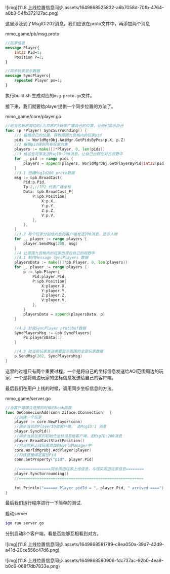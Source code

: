 ![img](11.8 上线位置信息同步.assets/1649868525832-a6b7058d-70fb-4764-a0b3-54fb372127ac.png)


这里涉及到了MsgID:202消息，我们应该在proto文件中，再添加两个消息

mmo_game/pb/msg.proto

```protobuf
//玩家信息
message Player{
	int32 Pid=1;
	Position P=2;
}

//同步玩家显示数据
message SyncPlayers{
	repeated Player ps=1;
}
```

执行build.sh 生成对应的`msg.proto.go`文件。



接下来，我们就要给player提供一个同步位置的方法了。



mmo_game/core/player.go

```go
//给当前玩家周边的(九宫格内)玩家广播自己的位置，让他们显示自己
func (p *Player) SyncSurrounding() {
    //1 根据自己的位置，获取周围九宫格内的玩家pid
    pids := WorldMgrObj.AoiMgr.GetPidsByPos(p.X, p.Z)
    //2 根据pid得到所有玩家对象
    players := make([]*Player, 0, len(pids))
    //3 给这些玩家发送MsgID:200消息，让自己出现在对方视野中
    for _, pid := range pids {
        players = append(players, WorldMgrObj.GetPlayerByPid(int32(pid)))
    }
    //3.1 组建MsgId200 proto数据
    msg := &pb.BroadCast{
        Pid:p.Pid,
        Tp:2,//TP2 代表广播坐标
        Data: &pb.BroadCast_P{
            P:&pb.Position{
                X:p.X,
                Y:p.Y,
                Z:p.Z,
                V:p.V,
            },
        },
    }
    //3.2 每个玩家分别给对应的客户端发送200消息，显示人物
    for _, player := range players {
        player.SendMsg(200, msg)
    }
    //4 让周围九宫格内的玩家出现在自己的视野中
    //4.1 制作Message SyncPlayers 数据
    playersData := make([]*pb.Player, 0, len(players))
    for _, player := range players {
        p := &pb.Player{
            Pid:player.Pid,
            P:&pb.Position{
                X:player.X,
                Y:player.Y,
                Z:player.Z,
                V:player.V,
            },
        }
        playersData = append(playersData, p)
    }

    //4.2 封装SyncPlayer protobuf数据
    SyncPlayersMsg := &pb.SyncPlayers{
        Ps:playersData[:],
    }

    //4.3 给当前玩家发送需要显示周围的全部玩家数据
    p.SendMsg(202, SyncPlayersMsg)
}
```

这里的过程只有两个重要过程，一个是将自己的坐标信息发送给AOI范围周边的玩家，一个是将周边玩家的坐标信息发送给自己的客户端。

最后我们在用户上线的时候，调用同步坐标信息的方法。

mmo_game/server.go

```go
//当客户端建立连接的时候的hook函数
func OnConnecionAdd(conn ziface.IConnection)  {
	//创建一个玩家
	player := core.NewPlayer(conn)
	//同步当前的PlayerID给客户端， 走MsgID:1 消息
	player.SyncPid()
	//同步当前玩家的初始化坐标信息给客户端，走MsgID:200消息
	player.BroadCastStartPosition()
	//将当前新上线玩家添加到worldManager中
	core.WorldMgrObj.AddPlayer(player)
	//将该连接绑定属性Pid
	conn.SetProperty("pid", player.Pid)
    
	//==============同步周边玩家上线信息，与现实周边玩家信息========
	player.SyncSurrounding()
	//=======================================================
    
	fmt.Println("=====> Player pidId = ", player.Pid, " arrived ====")
}
```

最后我们运行程序进行一下简单的测试.

启动server

```bash
$go run server.go
```

分别启动3个客户端，看是否能够互相看到对方。



![img](11.8 上线位置信息同步.assets/1649868581789-c8ea050a-39d7-42d9-a41d-20ce556c47d6.png)





![img](11.8 上线位置信息同步.assets/1649868590906-fdc737ac-92b0-4ea9-b0c6-068f7db7833e.png)



 